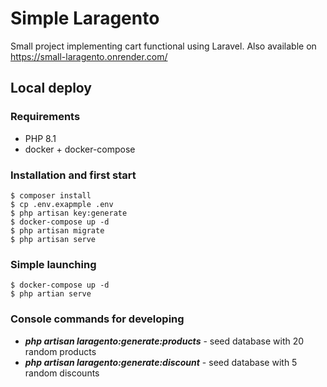 # Simple Laragento

Small project implementing cart functional using Laravel.
Also available on https://small-laragento.onrender.com/

## Local deploy

### Requirements
- PHP 8.1
- docker + docker-compose

### Installation and first start
```shell
$ composer install
$ cp .env.exapmple .env
$ php artisan key:generate
$ docker-compose up -d
$ php artisan migrate
$ php artisan serve
```

### Simple launching
```shell
$ docker-compose up -d
$ php artian serve
```

### Console commands for developing

- ***php artisan laragento:generate:products*** - seed database with 20 random products 
- ***php artisan laragento:generate:discount*** - seed database with 5 random discounts 
